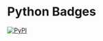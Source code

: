 Python Badges
=============

[![PyPI](https://img.shields.io/pypi/v/auth0-open-source-template.svg)](https://pypi.org/project/auth0-open-source-template/)

